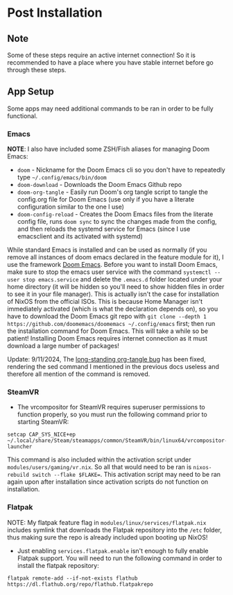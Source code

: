 # Post Installation

## Note

Some of these steps require an active internet connection! So it is recommended to have a place where you have stable internet before go through these steps.

## App Setup

Some apps may need additional commands to be ran in order to be fully functional.

### Emacs

**NOTE**: I also have included some ZSH/Fish aliases for managing Doom Emacs:

- `doom` - Nickname for the Doom Emacs cli so you don't have to repeatedly type `~/.config/emacs/bin/doom`
- `doom-download` - Downloads the Doom Emacs Github repo
- `doom-org-tangle` - Easily run Doom's org tangle script to tangle the config.org file for Doom Emacs (use only if you have a literate configuration similar to the one I use)
- `doom-config-reload` - Creates the Doom Emacs files from the literate config file, runs `doom sync` to sync the changes made from the config, and then reloads the systemd service for Emacs (since I use emacsclient and its activated with systemd)

While standard Emacs is installed and can be used as normally (if you remove all instances of doom emacs declared in the feature module for it), I use the framework [Doom Emacs](https://github.com/doomemacs/doomemacs). Before you want to install Doom Emacs, make sure to stop the emacs user service with the command `systemctl --user stop emacs.service` and delete the `.emacs.d` folder located under your home directory (it will be hidden so you'll need to show hidden files in order to see it in your file manager). This is actually isn't the case for installation of NixOS from the official ISOs. This is because Home Manager isn't immediately activated (which is what the declaration depends on), so you have to download the Doom Emacs git repo with `git clone --depth 1 https://github.com/doomemacs/doomemacs ~/.config/emacs` first; then run the installation command for Doom Emacs. This will take a while so be patient! Installing Doom Emacs requires internet connection as it must download a large number of packages!

Update: 9/11/2024, The [long-standing org-tangle bug](https://github.com/doomemacs/doomemacs/issues/6267) has been fixed, rendering the sed command I mentioned in the previous docs useless and therefore all mention of the command is removed.

### SteamVR

- The vrcompositor for SteamVR requires superuser permissions to function properly, so you must run the following command prior to starting SteamVR:

```shell
setcap CAP_SYS_NICE+ep ~/.local/share/Steam/steamapps/common/SteamVR/bin/linux64/vrcompositor-launcher
```

This command is also included within the activation script under `modules/users/gaming/vr.nix`. So all that would need to be ran is `nixos-rebuild switch --flake $FLAKE=`. This activation script may need to be ran again upon after installation since activation scripts do not function on installation.

### Flatpak

NOTE: My flatpak feature flag in `modules/linux/services/flatpak.nix` includes symlink that downloads the Flatpak repository into the `/etc` folder, thus making sure the repo is already included upon booting up NixOS!

- Just enabling `services.flatpak.enable` isn't enough to fully enable Flatpak support. You will need to run the following command in order to install the flatpak repository:

```shell
flatpak remote-add --if-not-exists flathub https://dl.flathub.org/repo/flathub.flatpakrepo
```
